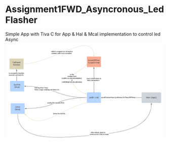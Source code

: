 # Assignment1FWD_Asyncronous_LedFlasher
Simple App with Tiva C for App &amp; Hal &amp; Mcal implementation to control led Async
![](Concept_map.png)
